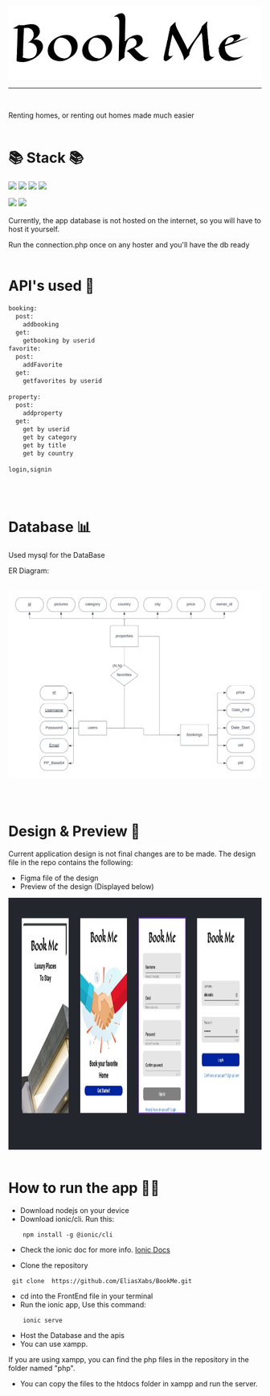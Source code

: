 <img src="./Design/bookmeimg-removebg.png" >
<hr>
<br>

Renting homes, or renting out homes made much easier
<br>
<br>
<h1>📚 Stack 📚</h1>

<img src="https://img.shields.io/badge/-PHP-232531?logo=php&logoColor=white&style=for-the-badge" ></img>
<img src="https://img.shields.io/badge/-Ionic-5382a1?logo=ionic&logoColor=white&style=for-the-badge" ></img>
<img src="https://img.shields.io/badge/-MYSQL-00758f?logo=mysql&logoColor=white&style=for-the-badge" ></img>
<img src="https://img.shields.io/badge/-VS Code-3DDC84?logo=visualstudiocode&logoColor=white&style=for-the-badge" ></img>

<img src="https://img.shields.io/badge/-XAMPp-FB7A24?logo=xampp&logoColor=white&style=for-the-badge" >
<img src="https://img.shields.io/badge/-FIGMA-e4041d?logo=figma&logoColor=white&style=for-the-badge" >
<br>
<br>
Currently, the app database is not hosted on the internet, so you will have to host it yourself.

Run the connection.php once on any hoster and you'll have the db ready
<br>
<br>

# API's used 📡
```
booking:
  post:
    addbooking
  get:
    getbooking by userid
favorite:
  post:
    addFavorite
  get:
    getfavorites by userid

property:
  post:
    addproperty
  get:
    get by userid
    get by category
    get by title
    get by country

login,signin
```


<br>
<br>

# Database 📊

Used mysql for the DataBase

ER Diagram:
<br>
<br>


<img src="./Design/ERD.png" ></img>

<br>
<br>


# Design & Preview 🎨 
Current application design is not final changes are to be made. The design file in the repo contains the following:
- Figma file of the design
- Preview of the design (Displayed below)
<img src="./Design/preview.jpg" alt="preview" width="1300" height="500">


<br>
<br>

# How to run the app 🏃‍♂️ 
- Download nodejs on your device
- Download ionic/cli. Run this:
```
    npm install -g @ionic/cli
```

- Check the ionic doc for more info. <a href="https://ionicframework.com/docs">Ionic Docs</a>

- Clone the repository 
```
 git clone  https://github.com/EliasXabs/BookMe.git
```

- cd into the FrontEnd file in your terminal
- Run the ionic app, Use this command:
```
    ionic serve
```

- Host the Database and the apis
- You can use xampp.

If you are using xampp, you can find the php files in the repository in the folder named "php". 
- You can copy the files to the htdocs folder in xampp and run the server.

